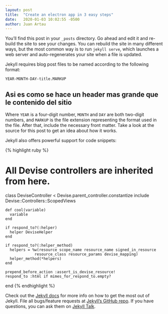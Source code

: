 ```yaml
---
layout: post
title:  "Create an electron app in 3 easy steps"
date:   2020-01-03 10:02:55 -0500
author: Juan Artau
---
```


You’ll find this post in your `_posts` directory. Go ahead and edit it and re-build the site to see your changes. You can rebuild the site in many different ways, but the most common way is to run `jekyll serve`, which launches a web server and auto-regenerates your site when a file is updated.

Jekyll requires blog post files to be named according to the following format:

`YEAR-MONTH-DAY-title.MARKUP`

## Asi es como se hace un header mas grande que le contenido del sitio ##

Where `YEAR` is a four-digit number, `MONTH` and `DAY` are both two-digit numbers, and `MARKUP` is the file extension representing the format used in the file. After that, include the necessary front matter. Take a look at the source for this post to get an idea about how it works.

Jekyll also offers powerful support for code snippets:

{% highlight ruby %}
  # All Devise controllers are inherited from here.
  class DeviseController < Devise.parent_controller.constantize
    include Devise::Controllers::ScopedViews

    def cool(variable)
      variable
    end

    if respond_to?(:helper)
      helper DeviseHelper
    end

    if respond_to?(:helper_method)
      helpers = %w(resource scope_name resource_name signed_in_resource
                 resource_class resource_params devise_mapping)
      helper_method(*helpers)
    end

    prepend_before_action :assert_is_devise_resource!
    respond_to :html if mimes_for_respond_to.empty?
  end
{% endhighlight %}

Check out the [Jekyll docs][jekyll-docs] for more info on how to get the most out of Jekyll. File all bugs/feature requests at [Jekyll’s GitHub repo][jekyll-gh]. If you have questions, you can ask them on [Jekyll Talk][jekyll-talk].

[jekyll-docs]: https://jekyllrb.com/docs/home
[jekyll-gh]:   https://github.com/jekyll/jekyll
[jekyll-talk]: https://talk.jekyllrb.com/
